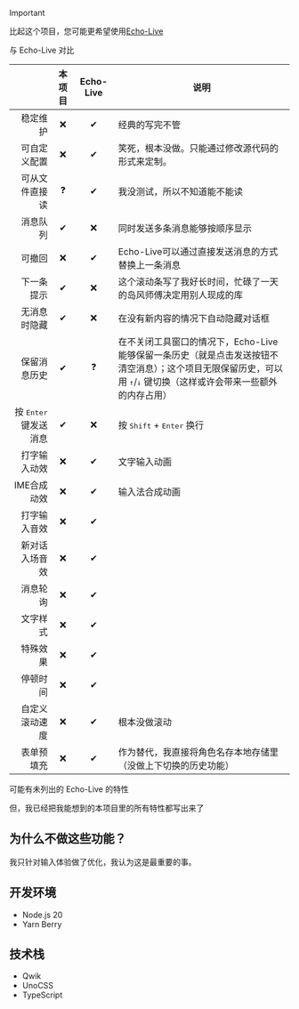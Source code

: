 > [!important]
> 比起这个项目，您可能更希望使用[Echo-Live](https://github.com/sheep-realms/Echo-Live)

与 Echo-Live 对比

|                                | 本项目 | Echo-Live | 说明                                                                                                                                                                                 |
| -----------------------------: | :----: | :-------: | ------------------------------------------------------------------------------------------------------------------------------------------------------------------------------------ |
|                       稳定维护 |   ❌   |    ✔     | 经典的写完不管                                                                                                                                                                       |
|                   可自定义配置 |   ❌   |    ✔     | 笑死，根本没做。只能通过修改源代码的形式来定制。                                                                                                                                     |
|                 可从文件直接读 |   ❓   |    ✔     | 我没测试，所以不知道能不能读                                                                                                                                                         |
|                       消息队列 |   ✔   |    ❌     | 同时发送多条消息能够按顺序显示                                                                                                                                                       |
|                         可撤回 |   ❌   |    ✔     | Echo-Live可以通过直接发送消息的方式替换上一条消息                                                                                                                                    |
|                     下一条提示 |   ✔   |    ❌     | 这个滚动条写了我好长时间，忙碌了一天的岛风师傅决定用别人现成的库                                                                                                                     |
|                   无消息时隐藏 |   ✔   |    ❌     | 在没有新内容的情况下自动隐藏对话框                                                                                                                                                   |
|                   保留消息历史 |   ✔   |    ❓     | 在不关闭工具窗口的情况下，Echo-Live能够保留一条历史（就是点击发送按钮不清空消息）；这个项目无限保留历史，可以用 <kbd>↑</kbd>/<kbd>↓</kbd> 键切换（这样或许会带来一些额外的内存占用） |
| 按 <kbd>Enter</kbd> 键发送消息 |   ✔   |    ❌     | 按 <kbd>Shift</kbd> + <kbd>Enter</kbd> 换行                                                                                                                                          |
|                   打字输入动效 |   ❌   |    ✔     | 文字输入动画                                                                                                                                                                         |
|                    IME合成动效 |   ❌   |    ✔     | 输入法合成动画                                                                                                                                                                       |
|                   打字输入音效 |   ❌   |    ✔     |
|                 新对话入场音效 |   ❌   |    ✔     |
|                       消息轮询 |   ❌   |    ✔     |
|                       文字样式 |   ❌   |    ✔     |
|                       特殊效果 |   ❌   |    ✔     |
|                       停顿时间 |   ❌   |    ✔     |
|                 自定义滚动速度 |   ❌   |    ✔     | 根本没做滚动                                                                                                                                                                         |
|                     表单预填充 |   ❌   |    ✔     | 作为替代，我直接将角色名存本地存储里（没做上下切换的历史功能）                                                                                                                       |

可能有未列出的 Echo-Live 的特性

但，我已经把我能想到的本项目里的所有特性都写出来了

## 为什么不做这些功能？

我只针对输入体验做了优化，我认为这是最重要的事。

## 开发环境

- Node.js 20
- Yarn Berry

## 技术栈

- Qwik
- UnoCSS
- TypeScript
